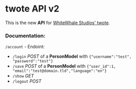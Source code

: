 # twote API v2

This is the new **API** for [WhiteWhale Studios' twote](https://t.whitewhale.studio).

### Documentation:

`/account` - Endoint:
- `/login` _POST_ of a **PersonModel** with `{"username":"test", "password":"test"}`
- `/save` _POST_ of a **PersonModel** with `{"user_id":1, "email":"test@domain.tld","language":"en"}`
- `/show` _GET_
- `/logout` _POST_